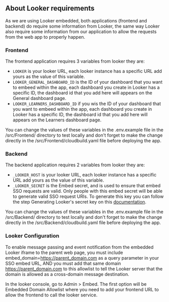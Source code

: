 ## About Looker requirements
As we are using Looker embedded, both applications (frontend and backend) do require some information from Looker, the same way Looker also require some information from our application to allow the requests from the web app to properly happen.

### Frontend

The frontend application requires 3 variables from looker they are:

* ```LOOKER``` is your looker URL, each looker instance has a specific URL add yours as the value of this variable.
* ```LOOKER_GENERAL_DASHBOARD_ID``` is the ID of your dashboard that you want to embeed within the app, each dashboard you create in Looker has a specific ID, the dashboard id that you add here will appears on the General dashboard page.
* ```LOOKER_LEARNERS_DASHBOARD_ID``` if you wis the ID of your dashboard that you want to embeed within the app, each dashboard you create in Looker has a specific ID, the dashboard id that you add here will appears on the Learners dashboard page.

You can change the values ​​of these variables in the .env.example file in the /src/Frontend/ directory to test locally and don't forget to make the change directly in the /src/Frontend/cloudbuild.yaml file before deploying the app.


### Backend

The backend  application requires 2 variables from looker they are:

* ```_LOOKER_HOST``` is your looker URL, each looker instance has a specific URL add yours as the value of this variable.
* ```_LOOKER_SECRET``` is the Embed secret, and is used to ensure that embed SSO requests are valid. Only people with this embed secret will be able to generate valid SSO request URIs. To generate this key you can follow the step Generating Looker's secret key on this [documentation](https://developers.looker.com/embed/getting-started/sso/#:~:text=Generating%20Looker's%20secret%20key&text=Go%20to%20the%20Embed%20page,to%20generate%20your%20embed%20secret.).


You can change the values ​​of these variables in the .env.example file in the /src/Backend/ directory to test locally and don't forget to make the change directly in the /src/Backend/cloudbuild.yaml file before deploying the app.

### Looker Configuration

To enable message passing and event notification from the embedded Looker iframe to the parent web page, you must include embed_domain=https://parent_domain.com as a query parameter in your SSO embed URL, AND you must add that same domain https://parent_domain.com to this allowlist to tell the Looker server that the domain is allowed as a cross-domain message destination.

In the looker console, go to Admin > Embed. The first option will be Embedded Domain Allowlist where you need to add your frontend URL to allow the frontend to call the looker service.
